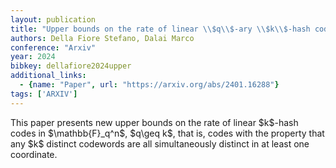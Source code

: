 ```yaml
---
layout: publication
title: "Upper bounds on the rate of linear \\$q\\$-ary \\$k\\$-hash codes"
authors: Della Fiore Stefano, Dalai Marco
conference: "Arxiv"
year: 2024
bibkey: dellafiore2024upper
additional_links:
  - {name: "Paper", url: "https://arxiv.org/abs/2401.16288"}
tags: ['ARXIV']
---
```

This paper presents new upper bounds on the rate of linear \$k\$-hash codes in
\$\mathbb\{F\}_q^n\$, \$q\geq k\$, that is, codes with the property that any
\$k\$ distinct codewords are all simultaneously distinct in at least one
coordinate.
